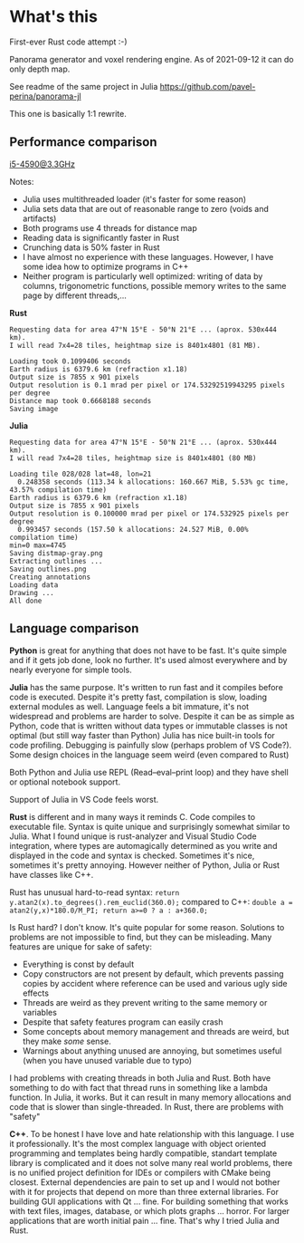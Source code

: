 # What's this

First-ever Rust code attempt :-)

Panorama generator and voxel rendering engine. As of 2021-09-12 it can do only depth map.

See readme of the same project in Julia https://github.com/pavel-perina/panorama-jl

This one is basically 1:1 rewrite.

## Performance comparison 

i5-4590@3.3GHz

Notes:
* Julia uses multithreaded loader (it's faster for some reason)
* Julia sets data that are out of reasonable range to zero (voids and artifacts)
* Both programs use 4 threads for distance map
* Reading data is significantly faster in Rust
* Crunching data is 50% faster in Rust
* I have almost no experience with these languages. However, I have some idea how to optimize programs in C++
* Neither program is particularly well optimized: writing of data by columns, trigonometric functions, possible memory writes to the same page by different threads,...

**Rust**
```
Requesting data for area 47°N 15°E - 50°N 21°E ... (aprox. 530x444 km).
I will read 7x4=28 tiles, heightmap size is 8401x4801 (81 MB).

Loading took 0.1099406 seconds
Earth radius is 6379.6 km (refraction x1.18)
Output size is 7855 x 901 pixels
Output resolution is 0.1 mrad per pixel or 174.53292519943295 pixels per degree
Distance map took 0.6668188 seconds
Saving image
```

**Julia**
```
Requesting data for area 47°N 15°E - 50°N 21°E ... (aprox. 530x444 km).
I will read 7x4=28 tiles, heightmap size is 8401x4801 (80 MB)

Loading tile 028/028 lat=48, lon=21
  0.248358 seconds (113.34 k allocations: 160.667 MiB, 5.53% gc time, 43.57% compilation time)
Earth radius is 6379.6 km (refraction x1.18)
Output size is 7855 x 901 pixels
Output resolution is 0.100000 mrad per pixel or 174.532925 pixels per degree
  0.993457 seconds (157.50 k allocations: 24.527 MiB, 0.00% compilation time)
min=0 max=4745
Saving distmap-gray.png
Extracting outlines ...
Saving outlines.png
Creating annotations
Loading data
Drawing ...
All done

```


## Language comparison

**Python** is great for anything that does not have to be fast. It's quite simple and if it gets job done, look no further. It's used almost everywhere and by nearly everyone for simple tools.

**Julia** has the same purpose. It's written to run fast and it compiles before code is executed. Despite it's pretty fast, compilation is slow, loading external modules as well. Language feels a bit immature, it's not widespread and problems are harder to solve. Despite it can be as simple as Python, code that is written without data types or immutable classes is not optimal (but still way faster than Python)
Julia has nice built-in tools for code profiling. Debugging is painfully slow (perhaps problem of VS Code?). Some design choices in the language seem weird (even compared to Rust)

Both Python and Julia use REPL (Read–eval–print loop) and they have shell or optional notebook support.

Support of Julia in VS Code feels worst.

**Rust** is different and in many ways it reminds C. Code compiles to executable file. Syntax is quite unique and surprisingly somewhat similar to Julia. What I found unique is rust-analyzer and Visual Studio Code integration, where types are automagically determined as you write and displayed in the code and syntax is checked. Sometimes it's nice, sometimes it's pretty annoying. However neither of Python, Julia or Rust have classes like C++.

Rust has unusual hard-to-read syntax: `return y.atan2(x).to_degrees().rem_euclid(360.0);` compared to C++: `double a = atan2(y,x)*180.0/M_PI; return a>=0 ? a : a+360.0;`

Is Rust hard? I don't know. It's quite popular for some reason. Solutions to problems are not impossible to find, but they can be misleading. Many features are unique for sake of safety: 
* Everything is const by default
* Copy constructors are not present by default, which prevents passing copies by accident where reference can be used and various ugly side effects
* Threads are weird as they prevent writing to the same memory or variables
* Despite that safety features program can easily crash
* Some concepts about memory management and threads are weird, but they make *some* sense.
* Warnings about anything unused are annoying, but sometimes useful (when you have unused variable due to typo)

I had problems with creating threads in both Julia and Rust. Both have something to do with fact that thread runs in something like a lambda function. In Julia, it works. But it can result in many memory allocations and code that is slower than single-threaded. In Rust, there are problems with "safety"


**C++**. To be honest I have love and hate relationship with this language. I use it professionally. It's the most complex language with object oriented programming and templates being hardly compatible, standart template library is complicated and it does not solve many real world problems, there is no unified project definition for IDEs or compilers with CMake being closest. External dependencies are pain to set up and I would not bother with it for projects that depend on more than three external libraries. For building GUI applications with Qt ... fine. For building something that works with text files, images, database, or which plots graphs ... horror.
For larger applications that are worth initial pain ... fine. That's why I tried Julia and Rust.

